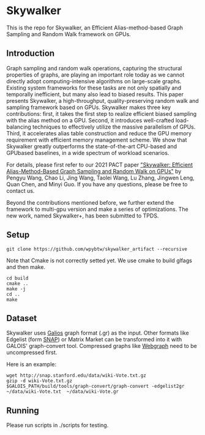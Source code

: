 # Skywalker

This is the repo for Skywalker, an Efficient Alias-method-based Graph Sampling and Random Walk framework on GPUs. 

## Introduction

Graph sampling and random walk operations, capturing the structural properties of graphs, are playing an important role today as we cannot directly adopt computing-intensive
algorithms on large-scale graphs. Existing system frameworks for these tasks are not only spatially and temporally inefficient, but many also lead to biased results. This paper presents Skywalker, a high-throughput, quality-preserving random walk and sampling framework based on GPUs. Skywalker makes three key contributions: first, it takes the first step to realize efficient biased sampling with the alias method on a GPU. Second, it introduces well-crafted load-balancing techniques to effectively utilize the massive parallelism of GPUs. Third, it accelerates alias table construction and reduce the GPU memory requirement with efficient memory management scheme. We show that Skywalker
greatly outperforms the state-of-the-art CPU-based and GPUbased baselines, in a wide spectrum of workload scenarios.

For details, please first refer to our 2021 PACT paper ["Skywalker: Efficient Alias-Method-Based Graph Sampling and Random Walk on GPUs"](https://ieeexplore.ieee.org/document/9563020) by Pengyu Wang, Chao Li, Jing Wang, Taolei Wang, Lu Zhang, Jingwen Leng, Quan Chen, and Minyi Guo. If you have any questions, please be free to contact us.

Beyond the contributions mentioned before, we further extend the framework to multi-gpu version and make a series of optimizations. The new work, named Skywalker+, has been submitted to TPDS.

## Setup
```
git clone https://github.com/wpybtw/skywalker_artifact --recursive
```

Note that Cmake is not correctly setted yet. We use cmake to build glfags and then make. 
```
cd build
cmake ..
make -j
cd ..
make
```

## Dataset
Skywalker uses [Galios](https://iss.oden.utexas.edu/?p=projects/galois) graph format (.gr) as the input. Other formats like Edgelist (form [SNAP](http://snap.stanford.edu/data/index.html)) or Matrix Market can be transformed into it with GALOIS' graph-convert tool. Compressed graphs like [Webgraph](http://law.di.unimi.it/datasets.php) need to be uncompressed first.

Here is an example:
```
wget http://snap.stanford.edu/data/wiki-Vote.txt.gz
gzip -d wiki-Vote.txt.gz
$GALOIS_PATH/build/tools/graph-convert/graph-convert -edgelist2gr  ~/data/wiki-Vote.txt  ~/data/wiki-Vote.gr
```
## Running
Please run scripts in ./scripts for testing.

